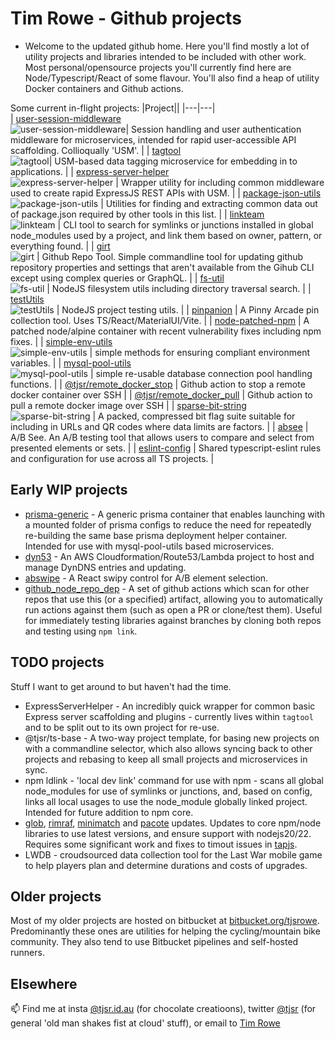 # Tim Rowe - Github projects

- Welcome to the updated github home.  Here you'll find mostly a lot of utility projects and libraries intended to be included with other work.  Most personal/opensource projects you'll currently find here are Node/Typescript/React of some flavour.  You'll also find a heap of utility Docker containers and Github actions.

Some current in-flight projects:
|Project||
|---|---|  
| [user-session-middleware](https://github.com/tjsr/user-session-middleware)<br>![user-session-middleware](https://github.com/tjsr/user-session-middleware/actions/workflows/build.yml/badge.svg)| Session handling and user authentication middleware for microservices, intended for rapid user-accessible API scaffolding. Collioqually 'USM'. |
| [tagtool](https://github.com/tjsr/tagtool)<br>![tagtool](https://github.com/tjsr/tagtool/actions/workflows/build.yml/badge.svg)| USM-based data tagging microservice for embedding in to applications. |
| [express-server-helper](https://github.com/tjsr/express-server-helper)<br>![express-server-helper](https://github.com/tjsr/express-server-helper/actions/workflows/build.yml/badge.svg) | Wrapper utility for including common middleware used to create rapid ExpressJS REST APIs with USM. |
| [package-json-utils](https://github.com/tjsr/package-json-utils)<br>![package-json-utils](https://github.com/tjsr/package-json-utils/actions/workflows/build.yml/badge.svg) | Utilities for finding and extracting common data out of package.json required by other tools in this list. |
| [linkteam](https://github.com/tjsr/linkteam)<br>![linkteam](https://github.com/tjsr/linkteam/actions/workflows/build.yml/badge.svg) | CLI tool to search for symlinks or junctions installed in global node_modules used by a project, and link them based on owner, pattern, or everything found. |
| [girt](https://github.com/tjsr/girt)<br>![girt](https://github.com/tjsr/girt/actions/workflows/build.yml/badge.svg) | Github Repo Tool.  Simple commandline tool for updating github repository properties and settings that aren't available from the Gihub CLI except using complex queries or GraphQL. |
| [fs-util](https://github.com/tjsr/fs-utils)<br>![fs-util](https://github.com/tjsr/fs-util/actions/workflows/build.yml/badge.svg) | NodeJS filesystem utils including directory traversal search. |
| [testUtils](https://github.com/tjsr/testUtils)<br>![testUtils](https://github.com/tjsr/testUtils/actions/workflows/build.yml/badge.svg) | NodeJS project testing utils. |
| [pinpanion](https://github.com/tjsr/pinpanion) | A Pinny Arcade pin collection tool.  Uses TS/React/MaterialUI/Vite. |
| [node-patched-npm](https://github.com/tjsr/node_patched_npm) | A patched node/alpine container with recent vulnerability fixes including npm fixes. |
| [simple-env-utils](https://github.com/tjsr/simple-env-utils)<br>![simple-env-utils](https://github.com/tjsr/simple-env-utils/actions/workflows/build.yml/badge.svg) | simple methods for ensuring compliant environment variables. |
| [mysql-pool-utils](https://github.com/tjsr/mysql-pool-utils)<br>![mysql-pool-utils](https://github.com/tjsr/mysql-pool-utils/actions/workflows/build.yml/badge.svg) | simple re-usable database connection pool handling functions. |
| [@tjsr/remote_docker_stop](https://github.com/tjsr/remote_docker_stop) | Github action to stop a remote docker container over SSH |
| [@tjsr/remote_docker_pull](https://github.com/tjsr/remote_docker_pull) | Github action to pull a remote docker image over SSH |
| [sparse-bit-string](https://github.com/tjsr/sparse-bit-string)<br>![sparse-bit-string](https://github.com/tjsr/sparse-bit-string/actions/workflows/build.yml/badge.svg) | A packed, compressed bit flag suite suitable for including in URLs and QR codes where data limits are factors. |
| [absee](https://github.com/tjsr/absee) | A/B See.  An A/B testing tool that allows users to compare and select from presented elements or sets. |
| [eslint-config](https://github.com/tjsr/eslint-config) | Shared typescript-eslint rules and configuration for use across all TS projects. |

## Early WIP projects

- [prisma-generic](https://github.com/tjsr/prisma-generic) - A generic prisma container that enables launching with a mounted folder of prisma configs to reduce the need for repeatedly re-building the same base prisma deployment helper container. Intended for use with mysql-pool-utils based microservices.
- [dyn53](https://github.com/tjsr/dyn53) - An AWS Cloudformation/Route53/Lambda project to host and manage DynDNS entries and updating.
- [abswipe](https://github.com/tjsr/abswipe) - A React swipy control for A/B element selection.
- [github_node_repo_dep](https://github.com/tjsr/github_node_repo_dep) - A set of github actions which scan for other repos that use this (or a specified) artifact, allowing you to automatically run actions against them (such as open a PR or clone/test them).  Useful for immediately testing libraries against branches by cloning both repos and testing using `npm link`.

## TODO projects

Stuff I want to get around to but haven't had the time.

- ExpressServerHelper - An incredibly quick wrapper for common basic Express server scaffolding and plugins - currently lives within `tagtool` and to be split out to its own project for re-use.
- @tjsr/ts-base - A two-way project template, for basing new projects on with a commandline selector, which also allows syncing back to other projects and rebasing to keep all small projects and microservices in sync.
- npm ldlink - 'local dev link' command for use with npm - scans all global node_modules for use of symlinks or junctions, and, based on config, links all local usages to use the node_module globally linked project. Intended for future addition to npm core.
- [glob](https://github.com/isaacs/node-glob), [rimraf](https://github.com/isaacs/rimraf), [minimatch](https://github.com/isaacs/minimatch) and [pacote](https://github.com/npm/pacote) updates. Updates to core npm/node libraries to use latest versions, and ensure support with nodejs20/22. Requires some significant work and fixes to timout issues in [tapjs](https://github.com/tapjs/tapjs).
- LWDB - croudsourced data collection tool for the Last War mobile game to help players plan and determine durations and costs of upgrades.

## Older projects

Most of my older projects are hosted on bitbucket at [bitbucket.org/tjsrowe](https://bitbucket.org/tjsrowe).  Predominantly these ones are utilities for helping the cycling/mountain bike community.  They also tend to use Bitbucket pipelines and self-hosted runners.

## Elsewhere

📫 Find me at insta [@tjsr.id.au](https://www.instagram.com/tjsr.id.au) (for chocolate creatioons), twitter [@tjsr](https://x.com/tjsr) (for general 'old man shakes fist at cloud' stuff), or email to [Tim Rowe](mailto:tim@tjsr.id.au)
